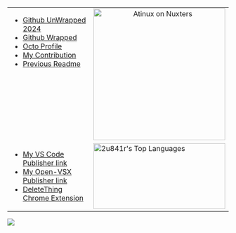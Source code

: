 <table style="width:100%;">
  <tr>
    <td valign="top">
      <ul>
        <li><a href="https://www.githubunwrapped.com/2u841r">Github UnWrapped 2024</a></li>
        <li><a href="https://www.githubwrapped.io/2u841r">Github Wrapped</a></li>
        <li><a href="https://octoprofile.vercel.app/user?id=2u841r">Octo Profile</a></li>
        <li><a href="https://github.com/stars/2u841r/lists/i-contributed-to">My Contribution</a></li>
        <li><a href="https://github.com/2u841r/2u841r/blob/main/previous.md">Previous Readme</a></li>
      </ul>
    </td>
    <td align="center">
      <a href="https://nuxters.nuxt.com/2u841r">
        <img
          src="https://nuxters.nuxt.com/__og-image__/image/2u841r/og.png"
          alt="Atinux on Nuxters"
          width="300"
        />
      </a>
    </td>
  </tr>
  <tr>
    <td>
      <ul>
        <li><a href="https://dub.sh/zizvsc">My VS Code Publisher link</a></li>
        <li><a href="https://dub.sh/zizovpsx">My Open-VSX Publisher link</a></li>
        <li><a href="https://dub.sh/deletething">DeleteThing Chrome Extension</a></li>
      </ul>
<!--       <a href="https://streak-stats.demolab.com?user=2u841r&theme=vitesse">
      <img title="🔥 Get streak stats for your profile at git.io/streak-stats" alt="2u841r's streak" width="300" src="https://streak-stats.demolab.com?user=2u841r&theme=vitesse"/>
    </a> -->
        <!--  https://github-readme-streak-vercel.vercel.app?user=2u841r&theme=vitesse  https://streak-stats.demolab.com/?user=2u841r&theme=vitesse
      Use https://streak-stats.demolab.com or self-host with your own Vercel app - visit https://git.io/streak-stats for instructions -->
    <!--  <img title="🔥 Get streak stats for your profile at git.io/streak-stats" alt="2u841r's streak" src="https://streak-stats.demolab.com/?user=2u841r&theme=vitesse"/> -->
    </td>
    <td>
       <a href="https://github.com/2u841r"><img alt="2u841r's Top Languages" width="300" src="https://denvercoder1-github-readme-stats.vercel.app/api/top-langs/?username=2u841r&langs_count=8&layout=compact&theme=merko&hide_border=true&hide=html" height="150px"/></a>
    </td>
  </tr>
</table>


![](https://rs2.deno.dev/2u841r/2u841r)

